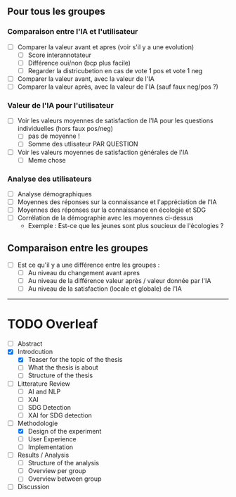 ## Pour tous les groupes 

### Comparaison entre l'IA et l'utilisateur

- [ ] Comparer la valeur avant et apres (voir s'il y a une evolution)
  - [ ] Score interannotateur
  - [ ] Différence oui/non (bcp plus facile)
  - [ ] Regarder la districubetion en cas de vote 1 pos et vote 1 neg
- [ ] Comparer la valeur avant, avec la valeur de l'IA
- [ ] Comparer la valeur après, avec la valeur de l'IA (sauf faux neg/pos ?)

### Valeur de l'IA pour l'utilisateur

- [ ] Voir les valeurs moyennes de satisfaction de l'IA pour les questions individuelles (hors faux pos/neg)
  - [ ] pas de moyenne ! 
  - [ ] Somme des utlisateur PAR QUESTION
- [ ] Voir les valeurs moyennes de satisfaction générales de l'IA
  - [ ] Meme chose

### Analyse des utilisateurs

- [ ] Analyse démographiques
- [ ] Moyennes des réponses sur la connaissance et l'appréciation de l'IA
- [ ] Moyennes des réponses sur la connaissance en écologie et SDG
- [ ] Corrélation de la démographie avec les moyennes ci-dessus 
  - Exemple :  Est-ce que les jeunes sont plus soucieux de l'écologies ? 

## Comparaison entre les groupes

- [ ] Est ce qu'il y a une différence entre les groupes :
  - [ ] Au niveau du changement avant apres
  - [ ] Au niveau de la différence valeur après / valeur donnée par l'IA
  - [ ] Au niveau de la satisfaction (locale et globale) de l'IA

---
# TODO Overleaf

- [ ] Abstract
- [x] Introdcution
  - [x] Teaser for the topic of the thesis
  - [ ] What the thesis is about
  - [ ] Structure of the thesis
- [ ] Litterature Review
  - [ ] AI and NLP
  - [ ] XAI
  - [ ] SDG Detection
  - [ ] XAI for SDG detection
- [ ] Methodologie
  - [X] Design of the experiment
  - [ ] User Experience
  - [ ] Implementation
- [ ] Results / Analysis
  - [ ] Structure of the analysis
  - [ ] Overview per group
  - [ ] Overview between group
- [ ] Discussion